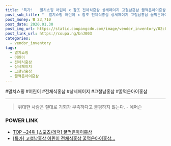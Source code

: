```yaml
--- 
title: "특가!   멸치쇼핑 어린이 x 참조 전체식홍삼 상세페이지 고철남홍삼 꿀먹은아이홍삼 30포..." 
post_sub_title: "  멸치쇼핑 어린이 x 참조 전체식홍삼 상세페이지 고철남홍삼 꿀먹은아이홍삼 30포 20ml" 
post_money: ₩ 23,710 
post_date: 2020.01.30 
post_img_url: https://static.coupangcdn.com/image/vendor_inventory/02c8/c12d5c300fde23f2f81b8da9683239d290423682ebc05e1b792298212a9e.jpg 
post_link_url: https://coupa.ng/bnJ003 
categories: 
  - vendor_inventory 
tags: 
  - 멸치쇼핑 
  - 어린이 
  - 전체식홍삼 
  - 상세페이지 
  - 고철남홍삼 
  - 꿀먹은아이홍삼 
--- 
```

  #멸치쇼핑 #어린이 #전체식홍삼 #상세페이지 #고철남홍삼 #꿀먹은아이홍삼 
<hr> 

> 위대한 사람은 절대로 기회가 부족하다고 불평하지 않는다. - 에머슨 


### POWER LINK

* <a href="https://blog.naver.com/an0733/221789893962" target="_blank"> TOP ~24위 [스포츠/레저] 꿀먹은아이홍삼</a>
* <a href="https://blog.naver.com/santokki14/221790545361" target="_blank">[특가] 고철남홍삼 어린이 전체식홍삼 꿀먹은아이홍삼...</a>

